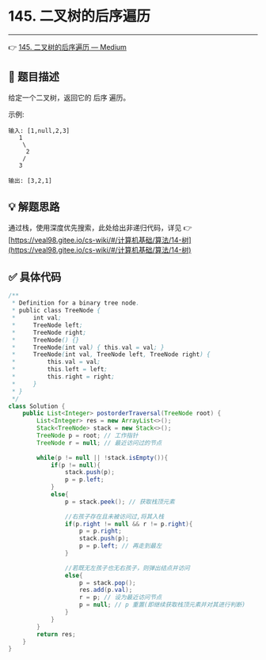 # 145. 二叉树的后序遍历

---

👉 [145. 二叉树的后序遍历 — Medium](https://leetcode-cn.com/problems/binary-tree-postorder-traversal/)

## 📜 题目描述

给定一个二叉树，返回它的 后序 遍历。

示例:

```
输入: [1,null,2,3]  
   1
    \
     2
    /
   3 

输出: [3,2,1]
```

## 💡 解题思路

通过栈，使用深度优先搜索，此处给出非递归代码，详见 👉 [https://veal98.gitee.io/cs-wiki/#/计算机基础/算法/14-树](https://veal98.gitee.io/cs-wiki/#/计算机基础/算法/14-树)


## ✅  具体代码 


```java
/**
 * Definition for a binary tree node.
 * public class TreeNode {
 *     int val;
 *     TreeNode left;
 *     TreeNode right;
 *     TreeNode() {}
 *     TreeNode(int val) { this.val = val; }
 *     TreeNode(int val, TreeNode left, TreeNode right) {
 *         this.val = val;
 *         this.left = left;
 *         this.right = right;
 *     }
 * }
 */
class Solution {
    public List<Integer> postorderTraversal(TreeNode root) {
        List<Integer> res = new ArrayList<>();
        Stack<TreeNode> stack = new Stack<>();
        TreeNode p = root; // 工作指针
        TreeNode r = null; // 最近访问过的节点
        
        while(p != null || !stack.isEmpty()){
            if(p != null){
                stack.push(p);
                p = p.left;
            }
            else{
                p = stack.peek(); // 获取栈顶元素
                
                //右孩子存在且未被访问过,将其入栈
                if(p.right != null && r != p.right){
                    p = p.right;
                    stack.push(p);
                    p = p.left; // 再走到最左
                }
                
                //若既无左孩子也无右孩子，则弹出结点并访问
                else{ 
                    p = stack.pop();
                    res.add(p.val);
                    r = p; // 设为最近访问节点
                    p = null; // p 重置(即继续获取栈顶元素并对其进行判断)
                }
            }
        }
        return res;
    }
}
```

